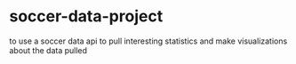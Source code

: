 # soccer-data-project
to use a soccer data api to pull interesting statistics and make visualizations about the data pulled 
